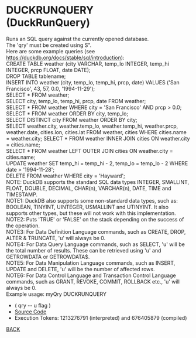 # DUCKRUNQUERY &emsp; (DuckRunQuery)
Runs an SQL query against the currently opened database.<br/> The 'qry' must be created using S".<br/> Here are some example queries (see https://duckdb.org/docs/stable/sql/introduction):<br/>     CREATE TABLE weather (city VARCHAR, temp_lo INTEGER, temp_hi INTEGER, prcp FLOAT, date DATE);<br/>     DROP TABLE tablename;<br/>     INSERT INTO weather (city, temp_lo, temp_hi, prcp, date) VALUES ('San Francisco', 43, 57, 0.0, '1994-11-29');<br/>     SELECT * FROM weather;<br/>     SELECT city, temp_lo, temp_hi, prcp, date FROM weather;<br/>     SELECT * FROM weather WHERE city = 'San Francisco' AND prcp > 0.0;<br/>     SELECT * FROM weather ORDER BY city, temp_lo;<br/>     SELECT DISTINCT city FROM weather ORDER BY city;<br/>     SELECT weather.city, weather.temp_lo, weather.temp_hi, weather.prcp, weather.date, cities.lon, cities.lat         FROM weather, cities WHERE cities.name = weather.city;     SELECT * FROM weather INNER JOIN cities ON weather.city = cities.name;<br/>     SELECT * FROM weather LEFT OUTER JOIN cities ON weather.city = cities.name;<br/>     UPDATE weather SET temp_hi = temp_hi - 2, temp_lo = temp_lo - 2 WHERE date > '1994-11-28';<br/>     DELETE FROM weather WHERE city = 'Hayward';<br/>NOTE: DuckDB supports the standard SQL data types INTEGER, SMALLINT, FLOAT, DOUBLE, DECIMAL, CHAR(n), VARCHAR(n), DATE, TIME and TIMESTAMP.<br/>NOTE1: DuckDB also supports some non-standard data types, such as: BOOLEAN, TINYINT, UINTEGER, USMALLINT and UTINYINT. It also supports other types, but these will not work with this implementation.<br/>NOTE2: Puts 'TRUE' or 'FALSE' on the stack depending on the success of the operation.<br/>NOTE3: For Data Definition Language commands, such as CREATE, DROP, ALTER & TRUNCATE, 'u' will always be 0.<br/>NOTE4: For Data Query Language commands, such as SELECT, 'u' will be the total number of results. These can be retrieved using 'u' and GETROWDATA or GETROWDATA$.<br/>NOTE5: For Data Manipulation Language commands, such as INSERT, UPDATE and DELETE, 'u' will be the number of affected rows.<br/>NOTE6: For Data Control Language and Transaction Control Language commands, such as GRANT, REVOKE, COMMIT, ROLLBACK etc., 'u' will always be 0.<br/>Example usage: myQry DUCKRUNQUERY
* ( qry -- u flag )
* [Source Code](../words/duckdb/DuckRunQuery.cs)
* Execution Tokens: 1213276791 (interpreted) and 676405879 (compiled)


[BACK](builtins.md#DuckRunQuery)
